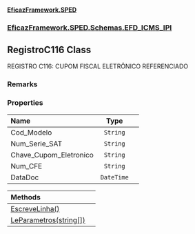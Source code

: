 #### [EficazFramework.SPED](EficazFrameworkSPED.md 'EficazFramework SPED')
### [EficazFramework.SPED.Schemas.EFD_ICMS_IPI](EficazFramework.SPED.Schemas.EFD_ICMS_IPI.md 'EficazFramework.SPED.Schemas.EFD_ICMS_IPI')

## RegistroC116 Class

REGISTRO C116: CUPOM FISCAL ELETRÔNICO REFERENCIADO

### Remarks
### Properties

| Name | Type | |
| :--- | :---: | :--- |
| Cod_Modelo | `String` |  |
| Num_Serie_SAT | `String` |  |
| Chave_Cupom_Eletronico | `String` |  |
| Num_CFE | `String` |  |
| DataDoc | `DateTime` |  |

| Methods | |
| :--- | :--- |
| [EscreveLinha()](EficazFramework.SPED.Schemas.EFD_ICMS_IPI/RegistroC116/EscreveLinha().md 'EficazFramework.SPED.Schemas.EFD_ICMS_IPI.RegistroC116.EscreveLinha()') | |
| [LeParametros(string[])](EficazFramework.SPED.Schemas.EFD_ICMS_IPI/RegistroC116/LeParametros(string[]).md 'EficazFramework.SPED.Schemas.EFD_ICMS_IPI.RegistroC116.LeParametros(string[])') | |
